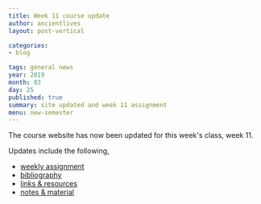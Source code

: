 ```yaml
---
title: Week 11 course update
author: ancientlives
layout: post-vertical

categories:
- blog

tags: general news
year: 2019
month: 03
day: 25
published: true
summary: site updated and week 11 assignment
menu: new-semester
---
```


The course website has now been updated for this week's class, week 11.

Updates include the following,

* [weekly assignment](/weekly_assignment)
* [bibliography](/bibliography)
* [links & resources](/links)
* [notes & material](/notes)
